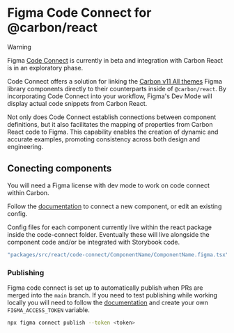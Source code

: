# Figma Code Connect for @carbon/react

> [!WARNING]  
> Figma [Code Connect](https://github.com/figma/code-connect) is currently in
> beta and integration with Carbon React is in an exploratory phase.

Code Connect offers a solution for linking the
[Carbon v11 All themes](https://carbondesignsystem.com/designing/kits/figma/)
Figma library components directly to their counterparts inside of
`@carbon/react`. By incorporating Code Connect into your workflow, Figma's Dev
Mode will display actual code snippets from Carbon React.

Not only does Code Connect establish connections between component definitions,
but it also facilitates the mapping of properties from Carbon React code to
Figma. This capability enables the creation of dynamic and accurate examples,
promoting consistency across both design and engineering.

## Conecting components

You will need a Figma license with dev mode to work on code connect within
Carbon.

Follow the
[documentation](https://github.com/figma/code-connect/blob/main/cli/README.md#basic-setup)
to connect a new component, or edit an existing config.

Config files for each component currently live within the react package inside
the code-connect folder. Eventually these will live alongside the component code
and/or be integrated with Storybook code.

```sh
"packages/src/react/code-connect/ComponentName/ComponentName.figma.tsx"
```

### Publishing

Figma code connect is set up to automatically publish when PRs are merged into
the `main` branch. If you need to test publishing while working locally you will
need to follow the
[documentation](https://github.com/figma/code-connect/blob/main/cli/README.md#publishing)
and create your own `FIGMA_ACCESS_TOKEN` variable.

```sh
npx figma connect publish --token <token>
```
